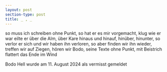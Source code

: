 ```yaml
---
layout: post
section-type: post
title: _ , _
---
```

so muss ich schreiben ohne Punkt, so hat er es mir vorgemacht, klug wie er war eilte er über die Alm, über Kare hinaus und hinauf, hinüber, hinunter, so verlor er sich und wir haben ihn verloren, so aber finden wir ihn wieder, treffen wir auf Ziegen, hören wir Bodo, seine Texte ohne Punkt, mit Beistrich flattert das Ende im Wind

Bodo Hell wurde am 11. August 2024 als vermisst gemeldet
